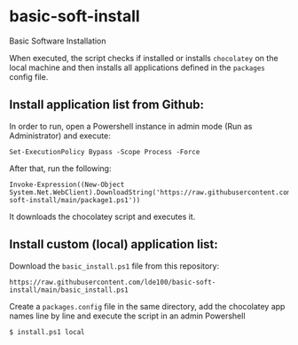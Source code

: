 # basic-soft-install
Basic Software Installation

When executed, the script checks if installed or installs `chocolatey` on the local machine and then installs all applications defined in the `packages` config file.

## Install application list from Github:
In order to run, open a Powershell instance in admin mode (Run as Administrator) and execute:

```console
Set-ExecutionPolicy Bypass -Scope Process -Force
```
After that, run the following:
```console
Invoke-Expression((New-Object System.Net.WebClient).DownloadString('https://raw.githubusercontent.com/lde100/basic-soft-install/main/package1.ps1'))
```
It downloads the chocolatey script and executes it.

## Install custom (local) application list:
Download the `basic_install.ps1` file from this repository:
```
https://raw.githubusercontent.com/lde100/basic-soft-install/main/basic_install.ps1
```

Create a `packages.config` file in the same directory, add the chocolatey app names line by line and execute the script in an admin Powershell
```
$ install.ps1 local
```
